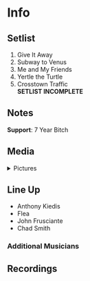# Info

## Setlist

1. Give It Away
2. Subway to Venus
3. Me and My Friends
4. Yertle the Turtle
5. Crosstown Traffic
<br> **SETLIST INCOMPLETE**

## Notes

**Support**: 7 Year Bitch

## Media 

<details>
  <summary>Pictures</summary>
  <!--<img alt="Setlist" title="Setlist" src="_.jpg" height="200" />
  <img alt="Clipping" title="Clipping" src="_.jpg" height="200" />
  <img alt="Flyer" title="Flyer" src="_.jpg" height="200" />-->
</details>

## Line Up

* Anthony Kiedis
* Flea
* John Frusciante
* Chad Smith

### Additional Musicians

## Recordings
